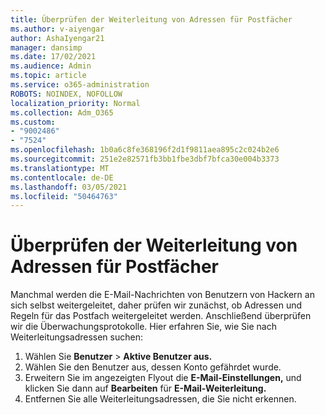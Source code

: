 ```yaml
---
title: Überprüfen der Weiterleitung von Adressen für Postfächer
ms.author: v-aiyengar
author: AshaIyengar21
manager: dansimp
ms.date: 17/02/2021
ms.audience: Admin
ms.topic: article
ms.service: o365-administration
ROBOTS: NOINDEX, NOFOLLOW
localization_priority: Normal
ms.collection: Adm_O365
ms.custom:
- "9002486"
- "7524"
ms.openlocfilehash: 1b0a6c8fe368196f2d1f9811aea895c2c024b2e6
ms.sourcegitcommit: 251e2e82571fb3bb1fbe3dbf7bfca30e004b3373
ms.translationtype: MT
ms.contentlocale: de-DE
ms.lasthandoff: 03/05/2021
ms.locfileid: "50464763"
---
```

# <a name="check-for-forwarding-addresses-on-mailboxes"></a>Überprüfen der Weiterleitung von Adressen für Postfächer

Manchmal werden die E-Mail-Nachrichten von Benutzern von Hackern an sich selbst weitergeleitet, daher prüfen wir zunächst, ob Adressen und Regeln für das Postfach weitergeleitet werden. Anschließend überprüfen wir die Überwachungsprotokolle. Hier erfahren Sie, wie Sie nach Weiterleitungsadressen suchen:

1. Wählen Sie **Benutzer**  >  **Aktive Benutzer aus.**
1. Wählen Sie den Benutzer aus, dessen Konto gefährdet wurde.
1. Erweitern Sie im angezeigten Flyout die **E-Mail-Einstellungen,** und klicken Sie dann auf **Bearbeiten** für **E-Mail-Weiterleitung.**
1. Entfernen Sie alle Weiterleitungsadressen, die Sie nicht erkennen.